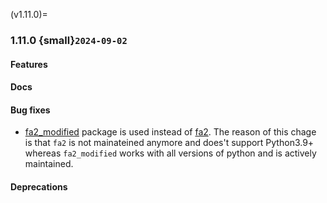(v1.11.0)=
### 1.11.0 {small}`2024-09-02`

#### Features

#### Docs

#### Bug fixes

* [fa2_modified](https://github.com/AminAlam/fa2_modified) package is used instead of [fa2](https://github.com/bhargavchippada/forceatlas2). The reason of this chage is that `fa2` is not mainateined anymore and does't support Python3.9+ whereas `fa2_modified` works with all versions of python and is actively maintained.


#### Deprecations
